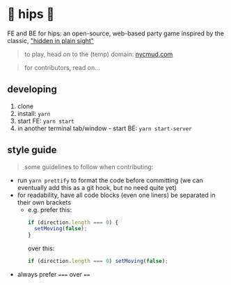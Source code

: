 # 🫥 hips 🫥

FE and BE for hips: an open-source, web-based party game inspired by the classic, ["hidden in plain sight"](https://www.nintendo.com/store/products/hidden-in-plain-sight-switch/)

> to play, head on to the (temp) domain: [nycmud.com](https://nycmud.com/)

> for contributors, read on...

## developing

1. clone
2. install: `yarn`
3. start FE: `yarn start`
4. in another terminal tab/window - start BE: `yarn start-server`

## style guide

> some guidelines to follow when contributing:

- run `yarn prettify` to format the code before committing (we can eventually add this as a git hook, but no need quite yet)
- for readability, have all code blocks (even one liners) be separated in their own brackets
  - e.g. prefer this:
    ```typescript
    if (direction.length === 0) {
      setMoving(false);
    }
    ```
    over this:
    ```typescript
    if (direction.length === 0) setMoving(false);
    ```
- always prefer `===` over `==`
